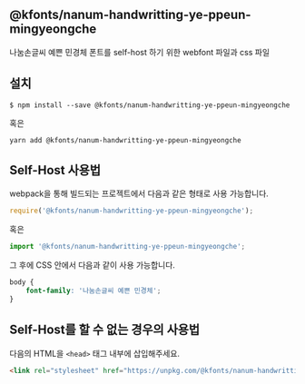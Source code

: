 
@kfonts/nanum-handwritting-ye-ppeun-mingyeongche
---------------------

나눔손글씨 예쁜 민경체 폰트를 self-host 하기 위한 webfont 파일과 css 파일

설치
----

```
$ npm install --save @kfonts/nanum-handwritting-ye-ppeun-mingyeongche
```

혹은

```
yarn add @kfonts/nanum-handwritting-ye-ppeun-mingyeongche
```

Self-Host 사용법
---------------

webpack을 통해 빌드되는 프로젝트에서 다음과 같은 형태로 사용 가능합니다.

```js
require('@kfonts/nanum-handwritting-ye-ppeun-mingyeongche');
```

혹은

```js
import '@kfonts/nanum-handwritting-ye-ppeun-mingyeongche';
```

그 후에 CSS 안에서 다음과 같이 사용 가능합니다.

```css
body {
    font-family: '나눔손글씨 예쁜 민경체';
}
```

Self-Host를 할 수 없는 경우의 사용법
--------------------------------

다음의 HTML을 `<head>` 태그 내부에 삽입해주세요.

```html
<link rel="stylesheet" href="https://unpkg.com/@kfonts/nanum-handwritting-ye-ppeun-mingyeongche/index.css" />
```

